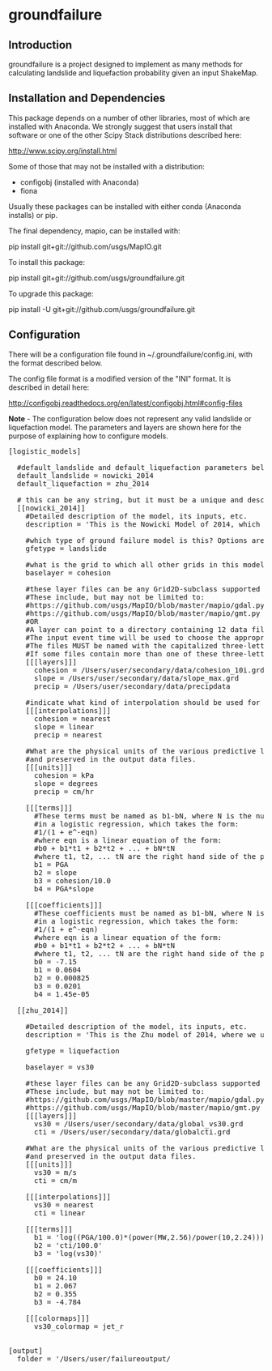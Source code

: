 # groundfailure

Introduction
------------
groundfailure is a project designed to implement as many methods for calculating landslide and liquefaction probability 
given an input ShakeMap.  

Installation and Dependencies
-----------------------------
This package depends on a number of other libraries, most of which are installed with Anaconda.  We strongly suggest that
users install that software or one of the other Scipy Stack distributions described here:

http://www.scipy.org/install.html

Some of those that may not be installed with a distribution:

 - configobj (installed with Anaconda)
 - fiona

Usually these packages can be installed with either conda (Anaconda installs) or pip.

The final dependency, mapio, can be installed with:

pip install git+git://github.com/usgs/MapIO.git  

To install this package:

pip install git+git://github.com/usgs/groundfailure.git

To upgrade this package:

pip install -U git+git://github.com/usgs/groundfailure.git


Configuration
-------------

There will be a configuration file found in ~/.groundfailure/config.ini, with the format described below.

The config file format is a modified version of the "INI" format.  It is described in detail here:

http://configobj.readthedocs.org/en/latest/configobj.html#config-files

**Note** - The configuration below does not represent any valid landslide or liquefaction model.  The parameters
and layers are shown here for the purpose of explaining how to configure models. 

<pre>
[logistic_models]

  #default_landslide and default_liquefaction parameters below must refer to named models in this file
  default_landslide = nowicki_2014
  default_liquefaction = zhu_2014

  # this can be any string, but it must be a unique and descriptive name of a logistic regression model.
  [[nowicki_2014]]
    #Detailed description of the model, its inputs, etc.
    description = 'This is the Nowicki Model of 2014, which uses cohesion and slope max as input.'
    
    #which type of ground failure model is this? Options are landslide or liquefaction.
    gfetype = landslide

    #what is the grid to which all other grids in this model will be resampled?
    baselayer = cohesion 

    #these layer files can be any Grid2D-subclass supported format
    #These include, but may not be limited to:
    #https://github.com/usgs/MapIO/blob/master/mapio/gdal.py
    #https://github.com/usgs/MapIO/blob/master/mapio/gmt.py
    #OR
    #A layer can point to a directory containing 12 data files (from above format list), one for each month.
    #The input event time will be used to choose the appropriate file from the list of 12.
    #The files MUST be named with the capitalized three-letter abbreviation of the month name, like "precip_Jan.grd", or "slope_May.grd".
    #If some files contain more than one of these three-letter abbreviations, you will get unexpected results. (i.e., "DecimatedSlope_Jan.grd")
    [[[layers]]]
      cohesion = /Users/user/secondary/data/cohesion_10i.grd
      slope = /Users/user/secondary/data/slope_max.grd
      precip = /Users/user/secondary/data/precipdata

    #indicate what kind of interpolation should be used for each of the above layers (nearest, linear, cubic)
    [[[interpolations]]]
      cohesion = nearest
      slope = linear
      precip = nearest
      
    #What are the physical units of the various predictive layers?  These will be displayed on output plots
    #and preserved in the output data files. 
    [[[units]]]
      cohesion = kPa
      slope = degrees
      precip = cm/hr

    [[[terms]]]
      #These terms must be named as b1-bN, where N is the number of coefficients
      #in a logistic regression, which takes the form:
      #1/(1 + e^-eqn)
      #where eqn is a linear equation of the form:
      #b0 + b1*t1 + b2*t2 + ... + bN*tN
      #where t1, t2, ... tN are the right hand side of the parameters below.
      b1 = PGA
      b2 = slope
      b3 = cohesion/10.0
      b4 = PGA*slope

    [[[coefficients]]]
      #These coefficients must be named as b1-bN, where N is the number of coefficients
      #in a logistic regression, which takes the form:
      #1/(1 + e^-eqn)
      #where eqn is a linear equation of the form:
      #b0 + b1*t1 + b2*t2 + ... + bN*tN
      #where t1, t2, ... tN are the right hand side of the parameters below.
      b0 = -7.15
      b1 = 0.0604
      b2 = 0.000825
      b3 = 0.0201
      b4 = 1.45e-05

  [[zhu_2014]]
  
    #Detailed description of the model, its inputs, etc.
    description = 'This is the Zhu model of 2014, where we use vs30 and CTI'

    gfetype = liquefaction
  
    baselayer = vs30

    #these layer files can be any Grid2D-subclass supported format
    #These include, but may not be limited to:
    #https://github.com/usgs/MapIO/blob/master/mapio/gdal.py
    #https://github.com/usgs/MapIO/blob/master/mapio/gmt.py
    [[[layers]]]
      vs30 = /Users/user/secondary/data/global_vs30.grd
      cti = /Users/user/secondary/data/globalcti.grd 

    #What are the physical units of the various predictive layers?  These will be displayed on output plots
    #and preserved in the output data files. 
    [[[units]]]
      vs30 = m/s
      cti = cm/m

    [[[interpolations]]]
      vs30 = nearest
      cti = linear

    [[[terms]]]
      b1 = 'log((PGA/100.0)*(power(MW,2.56)/power(10,2.24)))'
      b2 = 'cti/100.0'
      b3 = 'log(vs30)'

    [[[coefficients]]]
      b0 = 24.10
      b1 = 2.067
      b2 = 0.355
      b3 = -4.784

    [[[colormaps]]]
      vs30_colormap = jet_r


[output]
  folder = '/Users/user/failureoutput/
</pre>